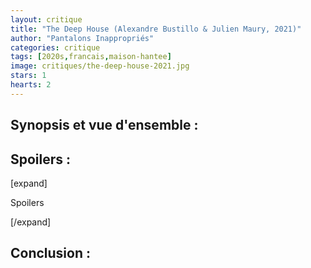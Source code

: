```yaml
---
layout: critique
title: "The Deep House (Alexandre Bustillo & Julien Maury, 2021)"
author: "Pantalons Inappropriés"
categories: critique
tags: [2020s,francais,maison-hantee]
image: critiques/the-deep-house-2021.jpg
stars: 1
hearts: 2
---
```


## Synopsis et vue d'ensemble :

## Spoilers :

[expand]

Spoilers

[/expand]

## Conclusion :
